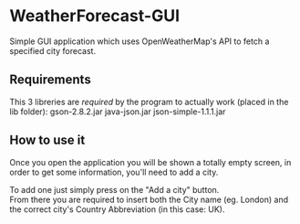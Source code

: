 # WeatherForecast-GUI

Simple GUI application which uses OpenWeatherMap's API to fetch a specified city forecast.

## Requirements

This 3 libreries are *required* by the program to actually work (placed in the lib folder):
gson-2.8.2.jar
java-json.jar
json-simple-1.1.1.jar

## How to use it

Once you open the application you will be shown a totally empty screen, in order to get some information, you'll need to add a city.

To add one just simply press on the "Add a city" button.\
From there you are required to insert both the City name (eg. London) and the correct city's Country Abbreviation (in this case: UK).
